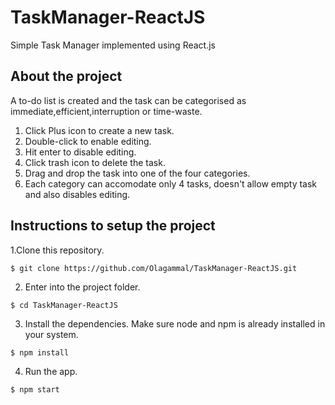 # TaskManager-ReactJS
Simple Task Manager implemented using React.js

## About the project
A to-do list is created and the task can be categorised as immediate,efficient,interruption or time-waste.
1. Click Plus icon to create a new task.
2. Double-click to enable editing.
3. Hit enter to disable editing.
4. Click trash icon to delete the task.
5. Drag and drop the task into one of the four categories.
6. Each category can accomodate only 4 tasks, doesn't allow empty task and also disables editing.

## Instructions to setup the project
1.Clone this repository.

 `$ git clone https://github.com/Olagammal/TaskManager-ReactJS.git`

2. Enter into the project folder.

 `$ cd TaskManager-ReactJS`

3. Install the dependencies. Make sure node and npm is already installed in your system.

 `$ npm install`

4. Run the app.

 `$ npm start`


